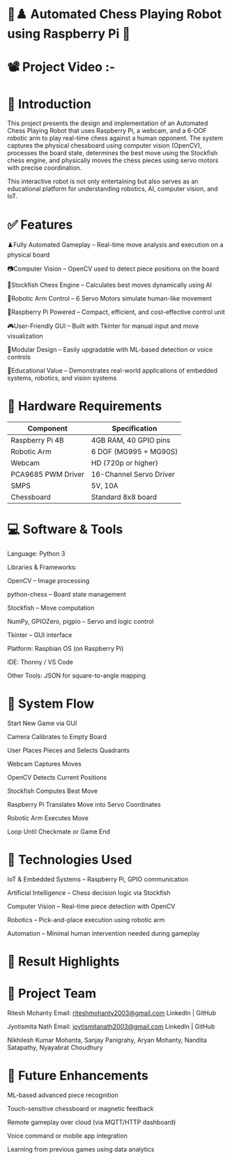 # 🧠♟️ Automated Chess Playing Robot using Raspberry Pi 🤖

# 📽️ Project Video :- 

# 📌 Introduction
This project presents the design and implementation of an Automated Chess Playing Robot that uses Raspberry Pi, a webcam, and a 6-DOF robotic arm to play real-time chess against a human opponent. The system captures the physical chessboard using computer vision (OpenCV), processes the board state, determines the best move using the Stockfish chess engine, and physically moves the chess pieces using servo motors with precise coordination.

This interactive robot is not only entertaining but also serves as an educational platform for understanding robotics, AI, computer vision, and IoT.

# ✅ Features
♟️Fully Automated Gameplay – Real-time move analysis and execution on a physical board

📷Computer Vision – OpenCV used to detect piece positions on the board

🧠Stockfish Chess Engine – Calculates best moves dynamically using AI

🤖Robotic Arm Control – 6 Servo Motors simulate human-like movement

🧩Raspberry Pi Powered – Compact, efficient, and cost-effective control unit

🎮User-Friendly GUI – Built with Tkinter for manual input and move visualization

📝Modular Design – Easily upgradable with ML-based detection or voice controls

🔁Educational Value – Demonstrates real-world applications of embedded systems, robotics, and vision systems

# 🔩 Hardware Requirements
| Component          | Specification           |
| ------------------ | ----------------------- |
| Raspberry Pi 4B    | 4GB RAM, 40 GPIO pins   |
| Robotic Arm        | 6 DOF (MG995 + MG90S)   |
| Webcam             | HD (720p or higher)     |
| PCA9685 PWM Driver | 16-Channel Servo Driver |
| SMPS               | 5V, 10A                 |
| Chessboard         | Standard 8x8 board      |

# 💻 Software & Tools
Language: Python 3

Libraries & Frameworks:

OpenCV – Image processing

python-chess – Board state management

Stockfish – Move computation

NumPy, GPIOZero, pigpio – Servo and logic control

Tkinter – GUI interface

Platform: Raspbian OS (on Raspberry Pi)

IDE: Thonny / VS Code

Other Tools: JSON for square-to-angle mapping

# 🔄 System Flow
Start New Game via GUI

Camera Calibrates to Empty Board

User Places Pieces and Selects Quadrants

Webcam Captures Moves

OpenCV Detects Current Positions

Stockfish Computes Best Move

Raspberry Pi Translates Move into Servo Coordinates

Robotic Arm Executes Move

Loop Until Checkmate or Game End

# 🧠 Technologies Used
IoT & Embedded Systems – Raspberry Pi, GPIO communication

Artificial Intelligence – Chess decision logic via Stockfish

Computer Vision – Real-time piece detection with OpenCV

Robotics – Pick-and-place execution using robotic arm

Automation – Minimal human intervention needed during gameplay

# 📸 Result Highlights

# 👥 Project Team
Ritesh Mohanty
Email: riteshmohanty2003@gmail.com
LinkedIn | GitHub

Jyotismita Nath
Email: joytismitanath2003@gmail.com
LinkedIn | GitHub

Nikhilesh Kumar Mohanta, Sanjay Panigrahy, Aryan Mohanty, Nandita Satapathy, Nyayabrat Choudhury

# 🔮 Future Enhancements
ML-based advanced piece recognition

Touch-sensitive chessboard or magnetic feedback

Remote gameplay over cloud (via MQTT/HTTP dashboard)

Voice command or mobile app integration

Learning from previous games using data analytics
